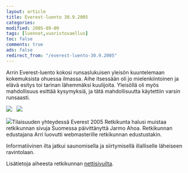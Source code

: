 ```yaml
--- 
layout: article 
title: Everest-luento 30.9.2005 
categories: 
modified: 2005-09-09 
tags: [luennot,vuoristovaellus]
toc: false 
comments: true 
ads: false 
redirect_from: "/everest-luento-30.9.2005" 
--- 
```


Arrin Everest-luento kokosi runsaslukuisen yleisön kuuntelemaan
kokemuksista ohuessa ilmassa. Aihe itsessään oli jo mielenkiintoinen ja
elävä esitys toi tarinan lähemmäksi kuulijoita. Yleisöllä oli myös
mahdollisuus esittää kysymyksiä, ja tätä mahdollisuutta käytettiin
varsin runsaasti.

![](/Media/Default/BlogPost/blog/everest-luento-30.9.2005/luokittelematoneverestluento_01b.jpg) 
 ![](/Media/Default/BlogPost/blog/everest-luento-30.9.2005/luokittelematoneverestluento_02b.jpg)

![](/Media/Default/BlogPost/blog/everest-luento-30.9.2005/luokittelematoneverestluento_03b.jpg)Tilaisuuden
yhteydessä Everest 2005 Retkikunta halusi muistaa retkikunnan sivuja
Suomessa päivittänyttä Jarmo Ahoa. Retkikunnan edustajana Arri luovutti
webmasterille retkikunnan edustustakin.

Informatiivinen ilta jatkui saunomisella ja siirtymisellä illalliselle
läheiseen ravintolaan.

Lisätietoja aiheesta retkikunnan
[nettisivuilta](http://www.lsvjkilta.fi/everest/).

